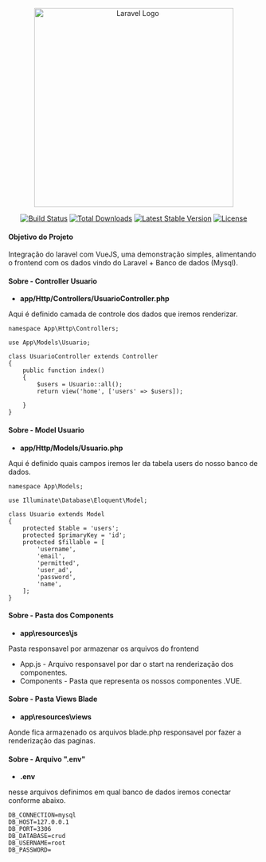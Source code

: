 <p align="center"><a href="https://laravel.com" target="_blank"><img src="https://camo.githubusercontent.com/2922491d8a3b1c2196d806693d5575cc78e39781e507079b823f9333699ff0c3/687474703a2f2f7777772e74616e64656d6872636f6e73756c74616e74732e636f6d2f77702d636f6e74656e742f75706c6f6164732f323031382f30342f6c61726176656c2d7675652e706e67" width="400" alt="Laravel Logo"></a></p>

<p align="center">
<a href="https://github.com/laravel/framework/actions"><img src="https://github.com/laravel/framework/workflows/tests/badge.svg" alt="Build Status"></a>
<a href="https://packagist.org/packages/laravel/framework"><img src="https://img.shields.io/packagist/dt/laravel/framework" alt="Total Downloads"></a>
<a href="https://packagist.org/packages/laravel/framework"><img src="https://img.shields.io/packagist/v/laravel/framework" alt="Latest Stable Version"></a>
<a href="https://packagist.org/packages/laravel/framework"><img src="https://img.shields.io/packagist/l/laravel/framework" alt="License"></a>
</p>

<h4>Objetivo do Projeto</h4>

Integração do laravel com VueJS, uma demonstração simples, alimentando o frontend com os dados vindo do Laravel + Banco de dados (Mysql).

<h4>Sobre - Controller Usuario</h4>

-   <b>app/Http/Controllers/UsuarioController.php</b>

<p>Aqui é definido camada de controle dos dados que iremos renderizar.</p>

```
namespace App\Http\Controllers;

use App\Models\Usuario;

class UsuarioController extends Controller
{
    public function index()
    {
        $users = Usuario::all();
        return view('home', ['users' => $users]);

    }
}
```

<h4>Sobre - Model Usuario</h4>

-   <b>app/Http/Models/Usuario.php</b>

<p>Aqui é definido quais campos iremos ler da tabela users do nosso banco de dados.</p>

```
namespace App\Models;

use Illuminate\Database\Eloquent\Model;

class Usuario extends Model
{
    protected $table = 'users';
    protected $primaryKey = 'id';
    protected $fillable = [
        'username',
        'email',
        'permitted',
        'user_ad',
        'password',
        'name',
    ];
}
```

<h4>Sobre - Pasta dos Components</h4>

-   <b>app\resources\js</b>

<p>Pasta responsavel por armazenar os arquivos do frontend </p>

-   App.js - Arquivo responsavel por dar o start na renderização dos componentes.
-   Components - Pasta que representa os nossos componentes .VUE.

<h4>Sobre  - Pasta Views Blade</h4>

-   <b>app\resources\views </b>

Aonde fica armazenado os arquivos blade.php responsavel por fazer a renderização das paginas.

<h4>Sobre  - Arquivo ".env"</h4>

-   <b>.env</b>

nesse arquivos definimos em qual banco de dados iremos conectar conforme abaixo.

```
DB_CONNECTION=mysql
DB_HOST=127.0.0.1
DB_PORT=3306
DB_DATABASE=crud
DB_USERNAME=root
DB_PASSWORD=
```
